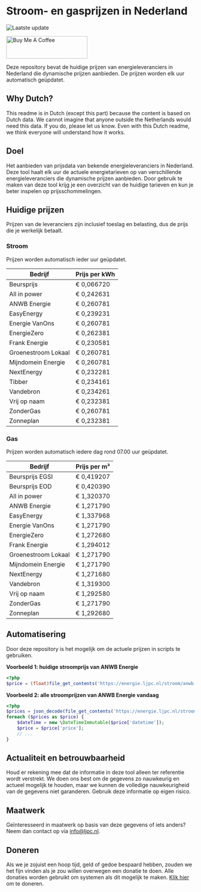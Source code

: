 # Stroom- en gasprijzen in Nederland

![Laatste update](https://img.shields.io/badge/laatste%20update-2024--10--27%2010%3A00%20CET-brightgreen)

<a href="https://www.buymeacoffee.com/Lars-" target="_blank"><img src="https://cdn.buymeacoffee.com/buttons/v2/default-orange.png" alt="Buy Me A Coffee" height="60" style="height: 60px !important;width: 217px !important;" ></a>

Deze repository bevat de huidige prijzen van energieleveranciers in Nederland die dynamische prijzen aanbieden. De prijzen worden elk uur automatisch geüpdatet.

## Why Dutch?

This readme is in Dutch (except this part) because the content is based on Dutch data. We cannot imagine that anyone outside the Netherlands would need this data. If you do, please let us know. Even with this Dutch readme, we think
everyone will understand how it works.

## Doel

Het aanbieden van prijsdata van bekende energieleveranciers in Nederland. Deze tool haalt elk uur de actuele energietarieven op van verschillende energieleveranciers die dynamische prijzen aanbieden. Door gebruik te maken van deze tool
krijg je een overzicht van de huidige tarieven en kun je beter inspelen op prijsschommelingen.

## Huidige prijzen

Prijzen van de leveranciers zijn inclusief toeslag en belasting, dus de prijs die je werkelijk betaalt.

### Stroom

Prijzen worden automatisch ieder uur geüpdatet.

 Bedrijf | Prijs per kWh 
---------|---------------
Beursprijs | € 0,066720
All in power | € 0,242631
ANWB Energie | € 0,260781
EasyEnergy | € 0,239231
Energie VanOns | € 0,260781
EnergieZero | € 0,262381
Frank Energie | € 0,230581
Groenestroom Lokaal | € 0,260781
Mijndomein Energie | € 0,260781
NextEnergy | € 0,232281
Tibber | € 0,234161
Vandebron | € 0,234261
Vrij op naam | € 0,232381
ZonderGas | € 0,260781
Zonneplan | € 0,232381


### Gas

Prijzen worden automatisch iedere dag rond 07.00 uur geüpdatet.

 Bedrijf | Prijs per m³ 
---------|--------------
Beursprijs EGSI | € 0,419207
Beursprijs EOD | € 0,420390
All in power | € 1,320370
ANWB Energie | € 1,271790
EasyEnergy | € 1,337968
Energie VanOns | € 1,271790
EnergieZero | € 1,272680
Frank Energie | € 1,294012
Groenestroom Lokaal | € 1,271790
Mijndomein Energie | € 1,271790
NextEnergy | € 1,271680
Vandebron | € 1,319300
Vrij op naam | € 1,292580
ZonderGas | € 1,271790
Zonneplan | € 1,292680


## Automatisering

Door deze repository is het mogelijk om de actuele prijzen in scripts te gebruiken.

**Voorbeeld 1: huidige stroomprijs van ANWB Energie**

```php
<?php
$price = (float)file_get_contents('https://energie.ljpc.nl/stroom/anwb-energie-nu.txt');

```

**Voorbeeld 2: alle stroomprijzen van ANWB Energie vandaag**

```php
<?php
$prices = json_decode(file_get_contents('https://energie.ljpc.nl/stroom/all-in-power-vandaag.json'),true);
foreach ($prices as $price) {
    $dateTime = new \DateTimeImmutable($price['datetime']);
    $price = $price['price'];
    // ...
}
```

## Actualiteit en betrouwbaarheid

Houd er rekening mee dat de informatie in deze tool alleen ter referentie wordt verstrekt. We doen ons best om de gegevens zo nauwkeurig en actueel mogelijk te houden, maar we kunnen de volledige nauwkeurigheid van de gegevens niet
garanderen. Gebruik deze informatie op eigen risico.

## Maatwerk

Geïnteresseerd in maatwerk op basis van deze gegevens of iets anders? Neem dan contact op
via [info@ljpc.nl](mailto:info@ljpc.nl?subject=Energie%20prijzen).

## Doneren

Als we je zojuist een hoop tijd, geld of gedoe bespaard hebben, zouden we het fijn vinden als je zou willen overwegen een
donatie te doen. Alle donaties worden gebruikt om systemen als dit mogelijk te
maken. [Klik hier](https://www.buymeacoffee.com/Lars-) om te doneren.

